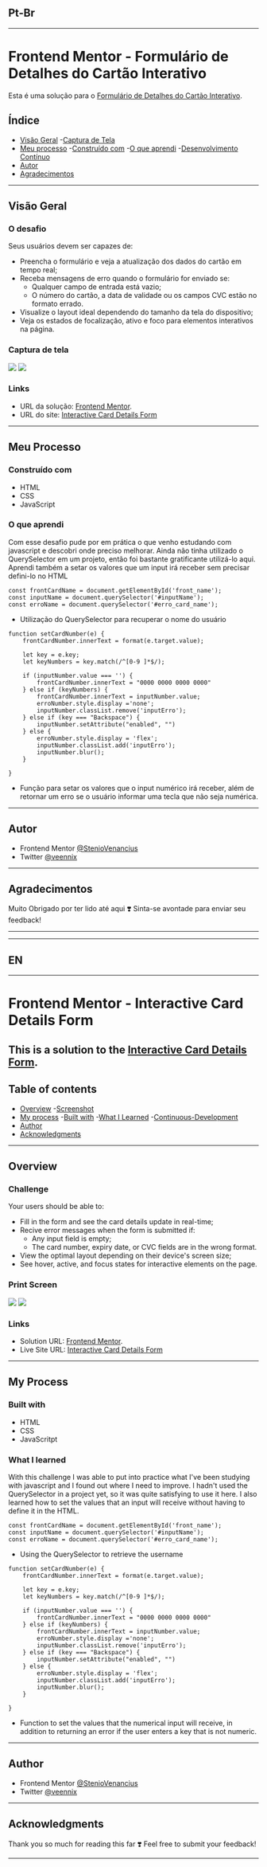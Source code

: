 ## Pt-Br
------------------------------------------------------------------------------------------------------------------------------------------------ 
# Frontend Mentor - Formulário de Detalhes do Cartão Interativo
Esta é uma solução para o [Formulário de Detalhes do Cartão Interativo](https://www.frontendmentor.io/challenges/interactive-card-details-form-XpS8cKZDWw).


## Índice

- [Visão Geral](#visão-geral)
    -[Captura de Tela](#captura-de-tela)
- [Meu processo](#meu-processo)
    -[Construído com](#construído-com)
    -[O que aprendi](#o-que-aprendi)
    -[Desenvolvimento Contínuo](#desenvolvimento-contínuo)
- [Autor](#autor)
- [Agradecimentos](#agradecimentos)

------------------------------------------------------------------------------------------------------------------------------------------------

## Visão Geral
### O desafio
Seus usuários devem ser capazes de:

* Preencha o formulário e veja a atualização dos dados do cartão em tempo real;
* Receba mensagens de erro quando o formulário for enviado se:
    * Qualquer campo de entrada está vazio;
    * O número do cartão, a data de validade ou os campos CVC estão no formato errado.
* Visualize o layout ideal dependendo do tamanho da tela do dispositivo;
* Veja os estados de focalização, ativo e foco para elementos interativos na página.

### Captura de tela
![](./design/Solution.png)
![](./design/Erro.png)

### Links 
* URL da solução: [Frontend Mentor](https://www.frontendmentor.io/challenges/interactive-card-details-form-XpS8cKZDWw/hub).
* URL do site: [Interactive Card Details Form]() 

------------------------------------------------------------------------------------------------------------------------------------------------

## Meu Processo 
### Construído com 
- HTML 
- CSS
- JavaScript

### O que aprendi 
Com esse desafio pude por em prática o que venho estudando com javascript e descobri onde preciso melhorar. Ainda não tinha utilizado o QuerySelector em um projeto, então foi bastante gratificante utilizá-lo aqui. Aprendi também a setar os valores que um input irá receber sem precisar defini-lo no HTML

```
const frontCardName = document.getElementById('front_name');
const inputName = document.querySelector('#inputName');
const erroName = document.querySelector('#erro_card_name');
```
* Utilização do QuerySelector para recuperar o nome do usuário

```
function setCardNumber(e) {
    frontCardNumber.innerText = format(e.target.value);

    let key = e.key;
    let keyNumbers = key.match(/^[0-9 ]*$/);

    if (inputNumber.value === '') {
        frontCardNumber.innerText = "0000 0000 0000 0000"
    } else if (keyNumbers) {
        frontCardNumber.innerText = inputNumber.value;
        erroNumber.style.display ='none';
        inputNumber.classList.remove('inputErro');
    } else if (key === "Backspace") {
        inputNumber.setAttribute("enabled", "")
    } else {
        erroNumber.style.display = 'flex';
        inputNumber.classList.add('inputErro');
        inputNumber.blur();
    }

}
```
* Função para setar os valores que o input numérico irá receber, além de retornar um erro se o usuário informar uma tecla que não seja numérica.

------------------------------------------------------------------------------------------------------------------------------------------------

## Autor 
- Frontend Mentor [@StenioVenancius](frontendmentor.io/profile/StenioVenancius)
- Twitter [@veennix](https://twitter.com/veennix)

------------------------------------------------------------------------------------------------------------------------------------------------

## Agradecimentos 
Muito Obrigado por ter lido até aqui ❣️
Sinta-se avontade para enviar seu feedback!

------------------------------------------------------------------------------------------------------------------------------------------------
------------------------------------------------------------------------------------------------------------------------------------------------
## EN
------------------------------------------------------------------------------------------------------------------------------------------------

# Frontend Mentor - Interactive Card Details Form
This is a solution to the [Interactive Card Details Form](https://www.frontendmentor.io/challenges/interactive-card-details-form-XpS8cKZDWw).
------------------------------------------------------------------------------------------------------------------------------------------------

## Table of contents
- [Overview](#Overview)
    -[Screenshot](#screenshot)
- [My process](#my-process)
    -[Built with](#built-with)
    -[What I Learned](#What-I-Learned)
    -[Continuous-Development](#Continuous-Development)
- [Author](#author)
- [Acknowledgments](#acknowledgments)

------------------------------------------------------------------------------------------------------------------------------------------------

## Overview
### Challenge
Your users should be able to:

* Fill in the form and see the card details update in real-time;
* Recive error messages when the form is submitted if:
    * Any input field is empty;
    * The card number, expiry date, or CVC fields are in the wrong format.
* View the optimal layout depending on their device's screen size; 
* See hover, active, and focus states for interactive elements on the page.

### Print Screen
![](./design/Solution.png)
![](./design/Erro.png)

### Links 
* Solution URL: [Frontend Mentor](https://www.frontendmentor.io/challenges/interactive-card-details-form-XpS8cKZDWw/hub).
* Live Site URL: [Interactive Card Details Form]() 

------------------------------------------------------------------------------------------------------------------------------------------------

## My Process
### Built with
- HTML
- CSS
- JavaScritpt

### What I learned
With this challenge I was able to put into practice what I've been studying with javascript and I found out where I need to improve. I hadn't used the QuerySelector in a project yet, so it was quite satisfying to use it here. I also learned how to set the values that an input will receive without having to define it in the HTML.

```
const frontCardName = document.getElementById('front_name');
const inputName = document.querySelector('#inputName');
const erroName = document.querySelector('#erro_card_name');
```
* Using the QuerySelector to retrieve the username

```
function setCardNumber(e) {
    frontCardNumber.innerText = format(e.target.value);

    let key = e.key;
    let keyNumbers = key.match(/^[0-9 ]*$/);

    if (inputNumber.value === '') {
        frontCardNumber.innerText = "0000 0000 0000 0000"
    } else if (keyNumbers) {
        frontCardNumber.innerText = inputNumber.value;
        erroNumber.style.display ='none';
        inputNumber.classList.remove('inputErro');
    } else if (key === "Backspace") {
        inputNumber.setAttribute("enabled", "")
    } else {
        erroNumber.style.display = 'flex';
        inputNumber.classList.add('inputErro');
        inputNumber.blur();
    }

}
```
* Function to set the values that the numerical input will receive, in addition to returning an error if the user enters a key that is not numeric.

------------------------------------------------------------------------------------------------------------------------------------------------

## Author
- Frontend Mentor [@StenioVenancius](frontendmentor.io/profile/StenioVenancius)
- Twitter [@veennix](https://twitter.com/veennix)

------------------------------------------------------------------------------------------------------------------------------------------------

## Acknowledgments
Thank you so much for reading this far ❣️
Feel free to submit your feedback!

------------------------------------------------------------------------------------------------------------------------------------------------
